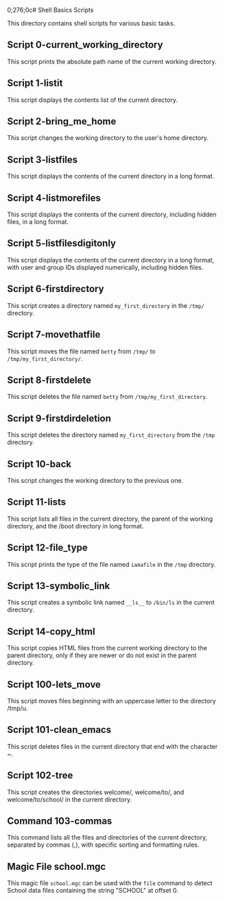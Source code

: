 
0;276;0c# Shell Basics Scripts

This directory contains shell scripts for various basic tasks.

## Script 0-current_working_directory

This script prints the absolute path name of the current working directory.

## Script 1-listit

This script displays the contents list of the current directory.

## Script 2-bring_me_home

This script changes the working directory to the user's home directory.

## Script 3-listfiles

This script displays the contents of the current directory in a long format.

## Script 4-listmorefiles

This script displays the contents of the current directory, including hidden files, in a long format.

## Script 5-listfilesdigitonly

This script displays the contents of the current directory in a long format, with user and group IDs displayed numerically, including hidden files.

## Script 6-firstdirectory

This script creates a directory named `my_first_directory` in the `/tmp/` directory.

## Script 7-movethatfile

This script moves the file named `betty` from `/tmp/` to `/tmp/my_first_directory/`.

## Script 8-firstdelete

This script deletes the file named `betty` from `/tmp/my_first_directory`.

## Script 9-firstdirdeletion

This script deletes the directory named `my_first_directory` from the `/tmp` directory.

## Script 10-back

This script changes the working directory to the previous one.

## Script 11-lists

This script lists all files in the current directory, the parent of the working directory, and the /boot directory in long format.

## Script 12-file_type

This script prints the type of the file named `iamafile` in the `/tmp` directory.

## Script 13-symbolic_link

This script creates a symbolic link named `__ls__` to `/bin/ls` in the current directory.

## Script 14-copy_html

This script copies HTML files from the current working directory to the parent directory, only if they are newer or do not exist in the parent directory.

## Script 100-lets_move

This script moves files beginning with an uppercase letter to the directory /tmp/u.

## Script 101-clean_emacs

This script deletes files in the current directory that end with the character ~.

## Script 102-tree

This script creates the directories welcome/, welcome/to/, and welcome/to/school/ in the current directory.

## Command 103-commas

This command lists all the files and directories of the current directory, separated by commas (,), with specific sorting and formatting rules.

## Magic File school.mgc

This magic file `school.mgc` can be used with the `file` command to detect School data files containing the string "SCHOOL" at offset 0.
